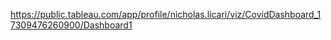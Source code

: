 https://public.tableau.com/app/profile/nicholas.licari/viz/CovidDashboard_17309476260900/Dashboard1
